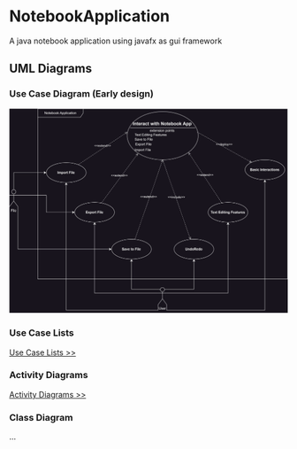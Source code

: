 # NotebookApplication
A java notebook application using javafx as gui framework

## UML Diagrams
### Use Case Diagram (Early design)
![use_case_diagram](uml_diagrams/images/use_case_diagram.svg)

### Use Case Lists
[Use Case Lists >>](uml_diagrams/use_case_list.md)

### Activity Diagrams
[Activity Diagrams >>](uml_diagrams/activity_diagrams.md)

### Class Diagram
...